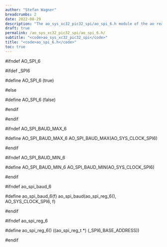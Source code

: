 ```yaml
---
author: "Stefan Wagner"
breadcrumbs: 2
date: 2022-08-29
description: "The ao_sys_xc32_pic32_spi/ao_spi_6.h module of the ao real-time operating system."
draft: true
permalink: /ao_sys_xc32_pic32_spi/ao_spi_6.h/ 
subtitle: "<code>ao_sys_xc32_pic32_spi</code>"
title: "<code>ao_spi_6.h</code>"
toc: true
---
```


#ifndef AO_SPI_6

#ifdef  _SPI6

#define AO_SPI_6            (true)

#else

#define AO_SPI_6            (false)

#endif

#endif

#ifndef AO_SPI_BAUD_MAX_6

#define AO_SPI_BAUD_MAX_6   AO_SPI_BAUD_MAX(AO_SYS_CLOCK_SPI6)

#endif

#ifndef AO_SPI_BAUD_MIN_6

#define AO_SPI_BAUD_MIN_6   AO_SPI_BAUD_MIN(AO_SYS_CLOCK_SPI6)

#endif

#ifndef ao_spi_baud_6

#define ao_spi_baud_6(f)    ao_spi_baud(ao_spi_reg_6(), AO_SYS_CLOCK_SPI6, f)

#endif

#ifndef ao_spi_reg_6

#define ao_spi_reg_6()      ((ao_spi_reg_t *) (_SPI6_BASE_ADDRESS))

#endif

